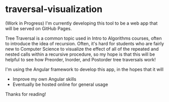 # traversal-visualization
(Work in Progress)
I'm currently developing this tool to be a web app that will be served on GitHub Pages.

Tree Traversal is a common topic used in Intro to Algorithms courses, often to introduce the idea of recursion.
Often, it's hard for students who are fairly new to Computer Science to visualize the effect of all of the repeated and nested calls within
a recursive procedure, so my hope is that this will be helpful to see how Preorder, Inorder, and Postorder tree traversals work!

I'm using the Angular framework to develop this app, in the hopes that it will
* Improve my own Angular skills
* Eventually be hosted online for general usage

Thanks for reading!
